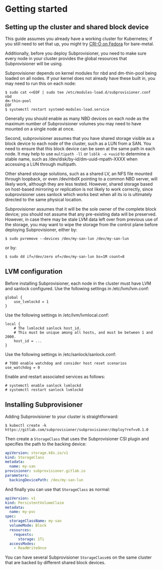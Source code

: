 # Getting started

## Setting up the cluster and shared block device

This guide assumes you already have a working cluster for Kubernetes;
if you still need to set that up, you might try [CRI-O on
Fedora](https://fedoramagazine.org/kubernetes-with-cri-o-on-fedora-linux-39/)
for bare-metal.

[//]: # (Comment - this would be a good place to add information on
how to set up a Kubevirt or minikube setup)

Additionally, before you deploy Subprovisioner, you need to make sure
every node in your cluster provides the global resources that
Subprovisioner will be using.

Subprovisioner depends on kernel modules for nbd and dm-thin-pool
being loaded on all nodes.  If your kernel does not already have these
built in, you may need to run this on each node:

```console
$ sudo cat <<EOF | sudo tee /etc/modules-load.d/subprovisioner.conf
nbd
dm-thin-pool
EOF
$ systemctl restart systemd-modules-load.service
```

Generally you should enable as many NBD devices on each node as the
maximum number of Subprovisioner volumes you may need to have mounted
on a single node at once.

Second, subprovisioner assumes that you have shared storage visible as
a block device to each node of the cluster, such as a LUN from a SAN.
You need to ensure that this block device can be seen at the same path
in each node.  It may help to use `multipath -ll` or `lsblk -o +uuid`
to determine a stable name, such as /dev/disk/by-id/dm-uuid-mpath-XXXX
when accessing a LUN through multipath.

Other shared storage solutions, such as a shared LV, an NFS file
mounted through loopback, or even /dev/nbdX pointing to a common NBD
server, will likely work, although they are less tested.  However,
shared storage based on host-based mirroring or replication is not
likely to work correctly, since subprovisioner uses sanlock which
works best when all its io is ultimately directed to the same physical
location.

Subprovisioner assumes that it will be the sole owner of the complete
block device; you should not assume that any pre-existing data will be
preserved.  However, in case there may be stale LVM data left over
from previous use of the storage, you may want to wipe the storage
from the control plane before deploying Subprovisioner, either by:

```console
$ sudo pvremove --devices /dev/my-san-lun /dev/my-san-lun
```

or by:

```
$ sudo dd if=/dev/zero of=/dev/my-san-lun bs=1M count=8
```

## LVM configuration

Before installing Subprovisioner, each node in the cluster must have LVM and
sanlock configured.  Use the following settings in /etc/lvm/lvm.conf:

```
global {
	use_lvmlockd = 1
}
```

Use the following settings in /etc/lvm/lvmlocal.conf:

```
local {
	# The lvmlockd sanlock host_id.
	# This must be unique among all hosts, and must be between 1 and 2000.
	host_id = ...
}
```

Use the following settings in /etc/sanlock/sanlock.conf:

```
# TODO enable watchdog and consider host reset scenarios
use_watchdog = 0
```

Enable and restart associated services as follows:

```
# systemctl enable sanlock lvmlockd
# systemctl restart sanlock lvmlockd
```

## Installing Subprovisioner

Adding Subprovisioner to your cluster is straightforward:

```console
$ kubectl create -k https://gitlab.com/subprovisioner/subprovisioner/deploy?ref=v0.1.0
```

Then create a `StorageClass` that uses the Subprovisioner CSI plugin and
specifies the path to the backing device:

```yaml
apiVersion: storage.k8s.io/v1
kind: StorageClass
metadata:
  name: my-san
provisioner: subprovisioner.gitlab.io
parameters:
  backingDevicePath: /dev/my-san-lun
```

And finally you can use that `StorageClass` as normal:

```yaml
apiVersion: v1
kind: PersistentVolumeClaim
metadata:
  name: my-pvc
spec:
  storageClassName: my-san
  volumeMode: Block
  resources:
    requests:
      storage: 1Ti
  accessModes:
    - ReadWriteOnce
```

You can have several Subprovisioner `StorageClass`es on the same cluster that
are backed by different shared block devices.
